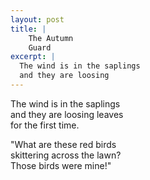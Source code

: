```yaml
---
layout: post
title: |
    The Autumn
    Guard
excerpt: |
  The wind is in the saplings
  and they are loosing
---
```


The wind is in the saplings  
and they are loosing leaves  
for the first time.

"What are these red birds  
skittering across the lawn?  
Those birds were mine!"
